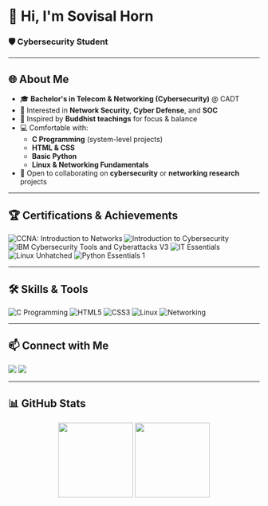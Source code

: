 # 👋 Hi, I'm Sovisal Horn
### 🛡️ Cybersecurity Student

---

## 🌐 About Me
- 🎓 **Bachelor's in Telecom & Networking (Cybersecurity)** @ CADT  
- 🔐 Interested in **Network Security**, **Cyber Defense**, and **SOC**  
- 🧘 Inspired by **Buddhist teachings** for focus & balance  
- 💻 Comfortable with:
  - **C Programming** (system-level projects)
  - **HTML & CSS**
  - **Basic Python**
  - **Linux & Networking Fundamentals**
- 🤝 Open to collaborating on **cybersecurity** or **networking research** projects  

---

## 🏆 Certifications & Achievements

![CCNA: Introduction to Networks](https://images.credly.com/size/110x110/images/1e8e7d6e-d5c3-4a2e-bc39-3e8c4f8a0d3a/ccna-introduction-to-networks.png)
![Introduction to Cybersecurity](https://images.credly.com/size/110x110/images/84d1a2c4-7737-4c3f-9d40-dc5f8d0a1b6b/introduction-to-cybersecurity.png)
![IBM Cybersecurity Tools and Cyberattacks V3](https://images.credly.com/size/110x110/images/2a0f8200-6e15-4d62-b4d4-f5c8f75b6a1d/ibm-intro-cybersecurity-tools.png)
![IT Essentials](https://images.credly.com/size/110x110/images/0c9fef29-b65b-4d12-8b1c-bf1f5a3d73d3/it-essentials.png)
![Linux Unhatched](https://images.credly.com/size/110x110/images/b3c4a4f0-92a3-4a9b-8e1a-8bbf4df25e5e/linux-unhatched.png)
![Python Essentials 1](https://images.credly.com/size/110x110/images/f8b9d5d8-01b3-4cb3-8b6a-3b8a3e0592c8/python-essentials-1.png)

---

## 🛠 Skills & Tools

![C Programming](https://img.shields.io/badge/C%20Programming-00599C?style=for-the-badge&logo=c&logoColor=white)
![HTML5](https://img.shields.io/badge/HTML5-E34F26?style=for-the-badge&logo=html5&logoColor=white)
![CSS3](https://img.shields.io/badge/CSS3-1572B6?style=for-the-badge&logo=css3&logoColor=white)
![Linux](https://img.shields.io/badge/Linux-000000?style=for-the-badge&logo=linux&logoColor=white)
![Networking](https://img.shields.io/badge/Networking-FF6F00?style=for-the-badge&logo=gnubash&logoColor=white)

---


## 📫 Connect with Me  
<p>
  <a href="https://t.me/YourTelegramUsername"><img src="https://img.shields.io/badge/Telegram-2CA5E0?style=for-the-badge&logo=telegram&logoColor=white" /></a>
  <a href="https://facebook.com/YourFacebookProfile"><img src="https://img.shields.io/badge/Facebook-1877f2?style=for-the-badge&logo=facebook&logoColor=white" /></a>
</p>

---

## 📊 GitHub Stats  
<p align="center">
  <img src="https://github-readme-stats.vercel.app/api?username=SovisalHorn&show_icons=true&theme=tokyonight" height="150"/>
  <img src="https://github-readme-stats.vercel.app/api/top-langs/?username=SovisalHorn&layout=compact&theme=tokyonight" height="150"/>
</p>
